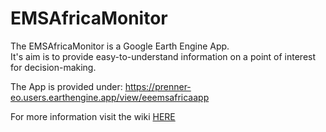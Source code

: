 # EMSAfricaMonitor

The EMSAfricaMonitor is a Google Earth Engine App. <br>
It's aim is to provide easy-to-understand information on a point of interest for decision-making.

The App is provided under: https://prenner-eo.users.earthengine.app/view/eeemsafricaapp

For more information visit the wiki [HERE](https://github.com/prenner-eo/EMSAfricaMonitor/wiki/EMSAfrica-Monitor)
